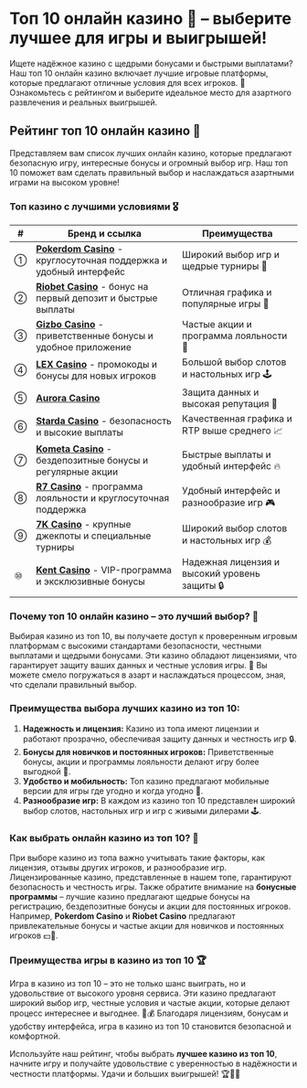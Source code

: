 # Топ 10 онлайн казино 🎰 – выберите лучшее для игры и выигрышей!

Ищете надёжное казино с щедрыми бонусами и быстрыми выплатами? Наш топ 10 онлайн казино включает лучшие игровые платформы, которые предлагают отличные условия для всех игроков. 🎉 Ознакомьтесь с рейтингом и выберите идеальное место для азартного развлечения и реальных выигрышей.

## Рейтинг топ 10 онлайн казино 🎲

Представляем вам список лучших онлайн казино, которые предлагают безопасную игру, интересные бонусы и огромный выбор игр. Наш топ 10 поможет вам сделать правильный выбор и наслаждаться азартными играми на высоком уровне!

### Топ казино с лучшими условиями 🎖

| # | Бренд и ссылка                                                                                             | Преимущества                                                                                               |
|---|------------------------------------------------------------------------------------------------------------|-----------------------------------------------------------------------------------------------------------|
| ① | **[Pokerdom Casino](https://brandplay.link/4k77v2yx)** - круглосуточная поддержка и удобный интерфейс      | Широкий выбор игр и щедрые турниры 🎉                                                                     |
| ② | **[Riobet Casino](https://brandplay.link/7xBLTPyj)** - бонус на первый депозит и быстрые выплаты           | Отличная графика и популярные игры 🎰                                                                     |
| ③ | **[Gizbo Casino](https://brandplay.link/bprXw4YV)** - приветственные бонусы и удобное приложение            | Частые акции и программа лояльности 💎                                                                    |
| ④ | **[LEX Casino](https://brandplay.link/zW4hdDFV)** - промокоды и бонусы для новых игроков                   | Большой выбор слотов и настольных игр 🕹                                                                  |
| ⑤ | **[Aurora Casino](https://10trafic-stat2.com/click/668546556bcc6313411604bd/6766/13032/subaccount)**      | Защита данных и высокая репутация 💎                                                                      |
| ⑥ | **[Starda Casino](https://brandplay.link/fB7xwRFL)** - безопасность и высокие выплаты                      | Качественная графика и RTP выше среднего 📈                                                               |
| ⑦ | **[Kometa Casino](https://brandplay.link/8ZymQJV8)** - бездепозитные бонусы и регулярные акции             | Быстрые выплаты и удобный интерфейс 🔥                                                                    |
| ⑧ | **[R7 Casino](https://brandplay.link/bMd3Yjsw)** - программа лояльности и круглосуточная поддержка         | Удобный интерфейс и разнообразие игр 🎮                                                                    |
| ⑨ | **[7K Casino](https://brandplay.link/BvQyFShp)** - крупные джекпоты и специальные турниры                  | Широкий выбор слотов и настольных игр 💰                                                                  |
| ⑩ | **[Kent Casino](https://brandplay.link/Fv2WP3js)** - VIP-программа и эксклюзивные бонусы                   | Надежная лицензия и высокий уровень защиты 🔒                                                              |

### Почему топ 10 онлайн казино – это лучший выбор? 💸

Выбирая казино из топ 10, вы получаете доступ к проверенным игровым платформам с высокими стандартами безопасности, честными выплатами и щедрыми бонусами. Эти казино обладают лицензиями, что гарантирует защиту ваших данных и честные условия игры. 🎲 Вы можете смело погружаться в азарт и наслаждаться процессом, зная, что сделали правильный выбор.

### Преимущества выбора лучших казино из топ 10:

1. **Надежность и лицензия:** Казино из топа имеют лицензии и работают прозрачно, обеспечивая защиту данных и честность игр 🔒.
2. **Бонусы для новичков и постоянных игроков:** Приветственные бонусы, акции и программы лояльности делают игру более выгодной 🎁.
3. **Удобство и мобильность:** Топ казино предлагают мобильные версии для игры где угодно и когда угодно 📱.
4. **Разнообразие игр:** В каждом из казино топ 10 представлен широкий выбор слотов, настольных игр и игр с живыми дилерами 🕹.

### Как выбрать онлайн казино из топ 10? 🎲

При выборе казино из топа важно учитывать такие факторы, как лицензия, отзывы других игроков, и разнообразие игр. Лицензированные казино, представленные в нашем топе, гарантируют безопасность и честность игры. Также обратите внимание на **бонусные программы** – лучшие казино предлагают щедрые бонусы на регистрацию, бездепозитные бонусы и акции для постоянных игроков. Например, **Pokerdom Casino** и **Riobet Casino** предлагают привлекательные бонусы и частые акции для новичков и постоянных игроков 💵💫.

### Преимущества игры в казино из топ 10 🏆

Игра в казино из топ 10 – это не только шанс выиграть, но и удовольствие от высокого уровня сервиса. Эти казино предлагают широкий выбор игр, честные условия и частые акции, которые делают процесс интереснее и выгоднее. 🎉💰 Благодаря лицензиям, бонусам и удобству интерфейса, игра в казино из топ 10 становится безопасной и комфортной.

Используйте наш рейтинг, чтобы выбрать **лучшее казино из топ 10**, начните игру и получайте удовольствие с уверенностью в надёжности и честности платформы. Удачи и больших выигрышей! 🏆💸🍀
